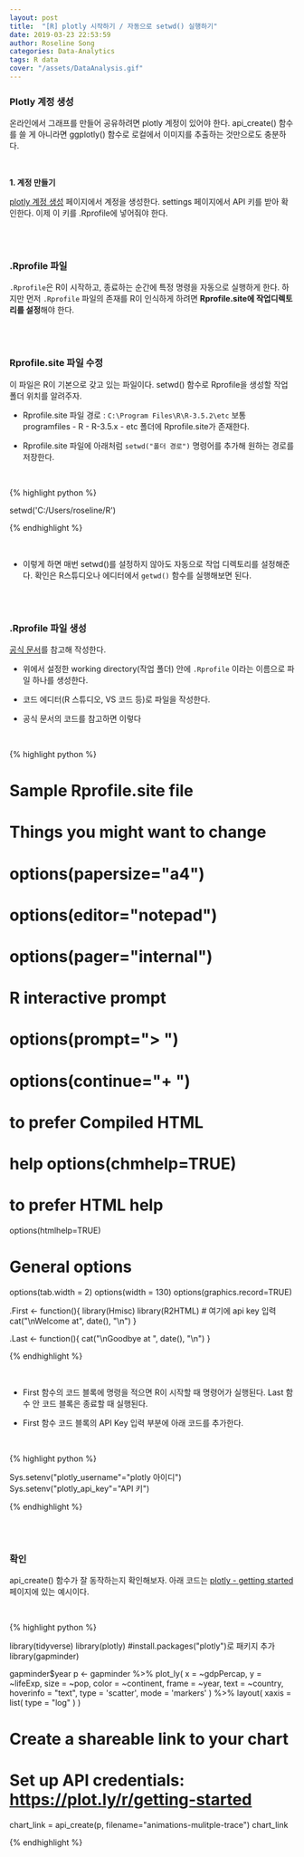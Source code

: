 ```yaml
---
layout: post
title:  "[R] plotly 시작하기 / 자동으로 setwd() 실행하기"
date: 2019-03-23 22:53:59
author: Roseline Song
categories: Data-Analytics
tags: R data 
cover: "/assets/DataAnalysis.gif"
---
```



### Plotly 계정 생성 

온라인에서 그래프를 만들어 공유하려면 plotly 계정이 있어야 한다. api_create() 함수를 쓸 게 아니라면 ggplotly() 함수로 로컬에서 이미지를 추출하는 것만으로도 충분하다.

<br>


**1. 계정 만들기**

[plotly 계정 생성](https://plot.ly/api_signup) 페이지에서 계정을 생성한다. settings 페이지에서 API 키를 받아 확인한다. 이제 이 키를 .Rprofile에 넣어줘야 한다. 

<br>
<br>


### .Rprofile 파일 

`.Rprofile`은 R이 시작하고, 종료하는 순간에 특정 명령을 자동으로 실행하게 한다. 하지만 먼저 `.Rprofile` 파일의 존재를 R이 인식하게 하려면 **Rprofile.site에 작업디렉토리를 설정**해야 한다. 

<br>
<br>


### Rprofile.site 파일 수정

이 파일은 R이 기본으로 갖고 있는 파일이다. setwd() 함수로 Rprofile을 생성할 작업 폴더 위치를 알려주자. 

- Rprofile.site 파일 경로 : `C:\Program Files\R\R-3.5.2\etc` 보통 programfiles - R - R-3.5.x - etc 폴더에 Rprofile.site가 존재한다. 

- Rprofile.site 파일에 아래처럼 `setwd("폴더 경로")` 명령어를 추가해 원하는 경로를 저장한다. 

<br>

{% highlight python %}

setwd('C:/Users/roseline/R')

{% endhighlight %}

<br>

- 이렇게 하면 매번 setwd()를 설정하지 않아도 자동으로 작업 디렉토리를 설정해준다. 확인은 R스튜디오나 에디터에서 `getwd()` 함수를 실행해보면 된다.


<br>
<br>

### .Rprofile 파일 생성 

[공식 문서](https://www.statmethods.net/interface/customizing.html)를 참고해 작성한다. 

- 위에서 설정한 working directory(작업 폴더) 안에 `.Rprofile` 이라는 이름으로 파일 하나를 생성한다.  

- 코드 에디터(R 스튜디오, VS 코드 등)로 파일을 작성한다. 

- 공식 문서의 코드를 참고하면 이렇다 

<br>


{% highlight python %}

# Sample Rprofile.site file


# Things you might want to change
# options(papersize="a4")
# options(editor="notepad")
# options(pager="internal")


# R interactive prompt
# options(prompt="> ")
# options(continue="+ ")


# to prefer Compiled HTML
# help options(chmhelp=TRUE)
# to prefer HTML help
options(htmlhelp=TRUE)


# General options
options(tab.width = 2)
options(width = 130)
options(graphics.record=TRUE)


.First <- function(){
  library(Hmisc)
  library(R2HTML)
    # 여기에 api key 입력 
  cat("\nWelcome at", date(), "\n")
}


.Last <- function(){
  cat("\nGoodbye at ", date(), "\n")
}

{% endhighlight %}

<br>

- First 함수의 코드 블록에 명령을 적으면 R이 시작할 때 명령어가 실행된다. Last 함수 안 코드 블록은 종료할 때 실행된다. 

- First 함수 코드 블록의 API Key 입력 부분에 아래 코드를 추가한다.

<br>

{% highlight python %}

Sys.setenv("plotly_username"="plotly 아이디")
Sys.setenv("plotly_api_key"="API 키")

{% endhighlight %}

<br>
<br>



### 확인 

api_create() 함수가 잘 동작하는지 확인해보자. 
아래 코드는 [plotly - getting started](https://plot.ly/r/getting-started/) 페이지에 있는 예시이다.

<br>

{% highlight python %}

library(tidyverse) 
library(plotly) #install.packages("plotly")로 패키지 추가
library(gapminder)

gapminder$year
p <- gapminder %>%
  plot_ly(
    x = ~gdpPercap, 
    y = ~lifeExp, 
    size = ~pop, 
    color = ~continent, 
    frame = ~year, 
    text = ~country, 
    hoverinfo = "text",
    type = 'scatter',
    mode = 'markers'
  ) %>%
  layout(
    xaxis = list(
      type = "log"
    )
  )

# Create a shareable link to your chart
# Set up API credentials: https://plot.ly/r/getting-started
chart_link = api_create(p, filename="animations-mulitple-trace")
chart_link

{% endhighlight %}

<br>
<br>
